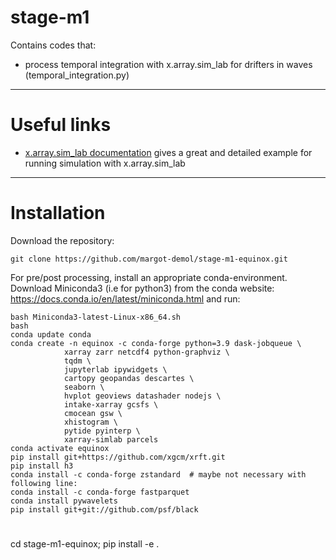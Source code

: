 # stage-m1

Contains codes that: 
* process temporal integration with x.array.sim_lab for drifters in waves (temporal_integration.py) 
___________

# Useful links

* [x.array.sim_lab documentation](https://xarray-simlab.readthedocs.io/en/latest/create_model.html) gives a great and detailed example for running simulation with x.array.sim_lab

____________

# Installation

Download the repository:

    git clone https://github.com/margot-demol/stage-m1-equinox.git

For pre/post processing, install an appropriate conda-environment. Download Miniconda3 (i.e for python3)
from the conda website: https://docs.conda.io/en/latest/miniconda.html  and run:

    bash Miniconda3-latest-Linux-x86_64.sh
    bash
    conda update conda
    conda create -n equinox -c conda-forge python=3.9 dask-jobqueue \
                xarray zarr netcdf4 python-graphviz \
                tqdm \
                jupyterlab ipywidgets \
                cartopy geopandas descartes \
                seaborn \
                hvplot geoviews datashader nodejs \
                intake-xarray gcsfs \
                cmocean gsw \
                xhistogram \
                pytide pyinterp \
                xarray-simlab parcels
    conda activate equinox
    pip install git+https://github.com/xgcm/xrft.git
    pip install h3
    conda install -c conda-forge zstandard  # maybe not necessary with following line:
    conda install -c conda-forge fastparquet
    conda install pywavelets
    pip install git+git://github.com/psf/black


#
cd stage-m1-equinox; pip install -e .